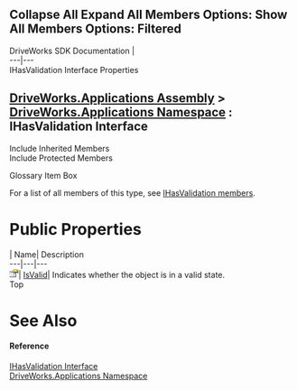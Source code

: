 Collapse All Expand All Members Options: Show All  Members Options: Filtered   
---  
DriveWorks SDK Documentation  |   
---|---  
IHasValidation Interface Properties   
  
[DriveWorks.Applications Assembly](topic13.md) > [DriveWorks.Applications Namespace](topic16.md) : IHasValidation Interface  
---  
  
Include Inherited Members    
Include Protected Members    


Glossary Item Box

For a list of all members of this type, see [IHasValidation members](topic309.md).

# Public Properties

| Name| Description  
---|---|---  
![ Property](dotnetimages/Property.gif)| [IsValid](topic313.md)| Indicates whether the object is in a valid state.   
Top

# See Also

#### Reference

[IHasValidation Interface](topic308.md)   
[DriveWorks.Applications Namespace](topic16.md)


